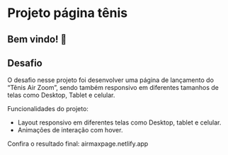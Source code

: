 # Projeto página tênis

## Bem vindo! 👋

## Desafio

O desafio nesse projeto foi desenvolver uma página de lançamento do “Tênis Air Zoom”, sendo também responsivo em diferentes tamanhos de telas como Desktop, Tablet e celular.

Funcionalidades do projeto:

- Layout responsivo em diferentes telas como Desktop, tablet e celular.
- Animações de interação com hover.

Confira o resultado final:
airmaxpage.netlify.app 

